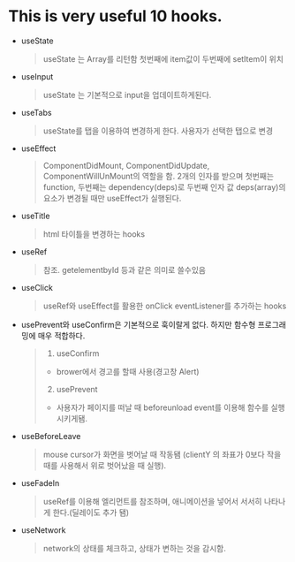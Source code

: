 # This is very useful 10 hooks.

- useState

    >useState 는 Array를 리턴함 첫번째에 item값이 두번째에 setItem이 위치

- useInput

    >useState 는 기본적으로 input을 업데이트하게된다.

- useTabs
    
    >useState를 탭을 이용하여 변경하게 한다. 사용자가 선택한 탭으로 변경

- useEffect
    
    >ComponentDidMount, ComponentDidUpdate, ComponentWillUnMount의 역할을 함.
    2개의 인자를 받으며 첫번째는 function, 두번째는 dependency(deps)로
    두번째 인자 값 deps(array)의 요소가 변경될 때만 useEffect가 실행된다.

- useTitle

    >html 타이틀을 변경하는 hooks

- useRef

    >참조. getelementbyId 등과 같은 의미로 쓸수있음

- useClick

    >useRef와 useEffect를 활용한 onClick eventListener를 추가하는 hooks

  
- usePrevent와 useConfirm은 기본적으로 훅이랄게 없다. 하지만 함수형 프로그래밍에 매우 적합하다. 
  
    > 1. useConfirm
    > - brower에서 경고를 할때 사용(경고창 Alert)
    > 2. usePrevent
    > - 사용자가 페이지를 떠날 때 beforeunload event를 이용해 함수를 실행시키게됌.

- useBeforeLeave

    >mouse cursor가 화면을 벗어날 때 작동됌 (clientY 의 좌표가 0보다 작을때를 사용해서 위로 벗어났을 때 실행).

- useFadeIn
  
    >useRef를 이용해 엘리먼트를 참조하며, 애니메이션을 넣어서 서서히 나타나게 한다.(딜레이도 추가 됌)

- useNetwork

    >network의 상태를 체크하고, 상태가 변하는 것을 감시함.